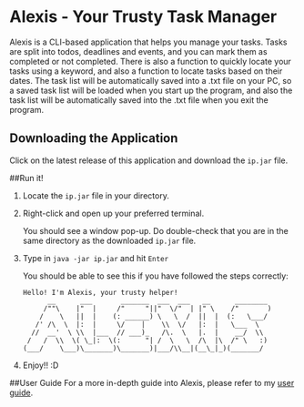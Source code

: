 # Alexis - Your Trusty Task Manager

Alexis is a CLI-based application that helps you manage your tasks. 
Tasks are split into todos, deadlines and events, and you can mark them as completed or not completed. 
There is also a function to quickly locate your tasks using a keyword, and also a function to locate tasks based on their dates.
The task list will be automatically saved into a .txt file on your PC, so a saved task list will be loaded when you start up the program,
and also the task list will be automatically saved into the .txt file when you exit the program. 

## Downloading the Application

Click on the latest release of this application and download the `ip.jar` file.  

##Run it!

1. Locate the `ip.jar` file in your directory.
2. Right-click and open up your preferred terminal.

   You should see a window pop-up. Do double-check that you are in the same directory as the downloaded `ip.jar` file.
3. Type in `java -jar ip.jar` and hit `Enter`

   You should be able to see this if you have followed the steps correctly:

   ```
   Hello! I'm Alexis, your trusty helper!
         __      ___       _______  ___  ___   __      ________
        /""\    |"  |     /"     "||"  \/"  | |" \    /"       ) 
       /    \   ||  |    (: ______) \   \  /  ||  |  (:   \___/ 
      /' /\  \  |:  |     \/    |    \\  \/   |:  |   \___  \
     //  __'  \ \\  |___  // ___)_   /\.  \   |.  |    __/  \\ 
    /   /  \\  \( \_|:  \(:      "| /  \   \  /\  |\  /" \   :) 
   (___/    \___)\_______)\_______)|___/\\__|(__\_|_)(_______/
   ```
   
4. Enjoy!! :D 

##User Guide
For a more in-depth guide into Alexis, please refer to my [user guide](https://github.com/BradenTeo/ip/tree/master/docs).